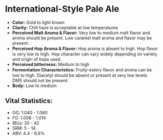 # International-Style Pale Ale

- **Color:** Gold to light brown
- **Clarity:** Chill haze is acceptable at low temperatures
- **Perceived Malt Aroma & Flavor:** Very low to medium malt flavor and aroma should be present. Low caramel malt aroma and flavor may be present.
- **Perceived Hop Aroma & Flavor:** Hop aroma is absent to high. Hop ﬂavor is very low to high. Hop character can vary widely depending on variety and origin of hops used.
- **Perceived bitterness:** Medium to high
- **Fermentation Characteristics:** Fruity-estery ﬂavor and aroma can be low to high. Diacetyl should be absent or present at very low levels. DMS should not be present.
- **Body:** Low to medium

## Vital Statistics:

- OG: 1.040 - 1.060
- FG: 1.006 - 1.014
- IBUs: 20 - 42
- SRM: 5 - 14
- ABV: 4.4 - 6.6%
